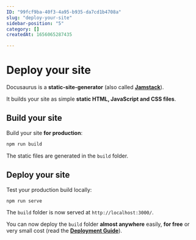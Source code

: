 ```yaml
---
ID: "99fcf9ba-40f3-4a95-b935-da7cd1b4708a"
slug: "deploy-your-site"
sidebar-position: "5"
category: []
createdAt: 1656065287435

---
```

# Deploy your site

Docusaurus is a **static-site-generator** (also called **[Jamstack](https://jamstack.org/)**).

It builds your site as simple **static HTML, JavaScript and CSS files**.

## Build your site

Build your site **for production**:

```bash
npm run build
```

The static files are generated in the `build` folder.

## Deploy your site

Test your production build locally:

```bash
npm run serve
```

The `build` folder is now served at `http://localhost:3000/`.

You can now deploy the `build` folder **almost anywhere** easily, **for free** or very small cost (read the **[Deployment Guide](https://docusaurus.io/docs/deployment)**).
